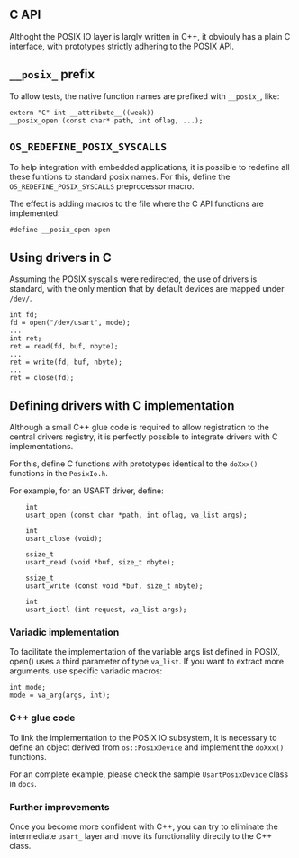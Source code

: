 ## C API

Althoght the POSIX IO layer is largly written in C++, it obviouly 
has a plain C interface, with prototypes strictly adhering to the 
POSIX API.

## `__posix_` prefix

To allow tests, the native function names are prefixed with `__posix_`,
like:

```
extern "C" int __attribute__((weak))
__posix_open (const char* path, int oflag, ...);
```

## `OS_REDEFINE_POSIX_SYSCALLS`

To help integration with embedded applications, it is possible to redefine
all these funtions to standard posix names. For this, define the 
`OS_REDEFINE_POSIX_SYSCALLS` preprocessor macro.

The effect is adding macros to the file where the C API functions are implemented:

```
#define __posix_open open
```

## Using drivers in C

Assuming the POSIX syscalls were redirected, the use of drivers is standard, with the only mention that by default devices are mapped under `/dev/`.

```
int fd;
fd = open("/dev/usart", mode);
...
int ret;
ret = read(fd, buf, nbyte);
...
ret = write(fd, buf, nbyte);
...
ret = close(fd);
```

## Defining drivers with C implementation

Although a small C++ glue code is required to allow registration to the central drivers registry, it is perfectly possible to integrate drivers with C implementations.

For this, define C functions with prototypes identical to the `doXxx()` functions in the `PosixIo.h`.

For example, for an USART driver, define:

```
	int
    usart_open (const char *path, int oflag, va_list args);

    int
    usart_close (void);

    ssize_t
    usart_read (void *buf, size_t nbyte);

    ssize_t
    usart_write (const void *buf, size_t nbyte);

    int
    usart_ioctl (int request, va_list args);

```

### Variadic implementation

To facilitate the implementation of the variable args list defined in POSIX, open() uses a third parameter of type `va_list`. If you want to extract more arguments, use specific variadic macros:

```
int mode;
mode = va_arg(args, int);
```

### C++ glue code

To link the implementation to the POSIX IO subsystem, it is necessary to define an object derived from `os::PosixDevice` and implement the `doXxx()` functions.

For an complete example, please check the sample `UsartPosixDevice` class in `docs`.

### Further improvements

Once you become more confident with C++, you can try to eliminate the intermediate `usart_` layer and move its functionality directly to the C++ class.


